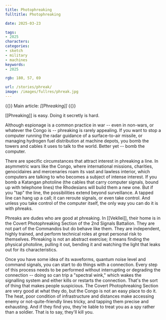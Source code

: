```yaml
---
title: Photophreaking
fulltitle: Photophreaking

date: 2025-03-23

tags:
- 2025
characters:
categories:
- sketch
- military
- machines
keywords:
- 2025

rgb: 180, 57, 69

url: /stories/phreak/
image: /images/fullres/phreak.jpg
---
```

{{<note advice>}}
Main article: *[[Phreaking]]*
{{</note>}}

[[Phreaking]] is easy. Doing it secretly is hard.

Although espionage is a common practice in war -- even in non-wars, or whatever the Congo is -- phreaking is rarely appealing. If you want to stop a computer running the radar guidance of a surface-to-air missile, or managing hydrogen fuel distribution at machine depots, you bomb the towers and cables it uses to talk to the world. Better yet -- bomb the computer.

There are specific circumstances that attract interest in phreaking a line. In asymmetric wars like the Congo, where international missions, charities, genocidaires and mercenaries roam its vast and lawless interior, which computers are talking to who becomes a subject of intense interest. If you bomb a Katangan photoline (the cables that carry computer signals, bound up with telephone lines) the Rhodesians will build them a new one. But if you "tap" the line, the possibilities extend beyond surveillance. A tapped line can hang up a call; it can reroute signals, or even take control. And unless you take control of the computer itself, the only way you can do it is with phreaks.

Phreaks are dudes who are good at phreaking. In [[Vekllei]], their home is in the Covert Photophreaking Section of the 2nd Signals Battalion. They are not part of the Commandos but do behave like them. They are independent, highly trained, and perform technical roles at great personal risk to themselves. Phreaking is not an abstract exercise; it means finding the physical photoline, pulling it out, bending it and watching the light that leaks out for its characteristics. 

Once you have some idea of its waveforms, quantum noise level and command signals, you can start to do things with a connection. Every step of this process needs to be performed without interrupting or degrading the connection -- doing so can trip a "spectral wink," which wakes the signalling system and either kills or restarts the connection. That's the sort of thing that makes people suspicious. The Covert Photophreaking Section are very good at what they do, but the Congo is not an easy place to do it. The heat, poor condition of infrastructure and distances make accessing enemy or not-quite-friendly lines tricky, and tapping them precise and exhausting. And if they find you, they're liable to treat you as a spy rather than a soldier. That is to say, they'll kill you.

